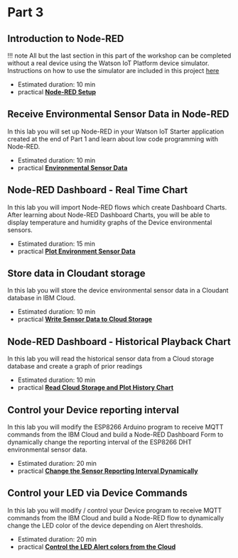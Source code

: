 # Part 3

## Introduction to Node-RED

!!! note
    All but the last section in this part of the workshop can be completed without a real device using the Watson IoT Platform device simulator.  Instructions on how to use the simulator are included in this project [here](../Simulator/README.md)

- Estimated duration: 10 min
- practical [**Node-RED Setup**](NODERED.md)

## Receive Environmental Sensor Data in Node-RED

In this lab you will set up Node-RED in your Watson IoT Starter application created at the end of Part 1 and learn about low code programming with Node-RED.

- Estimated duration: 10 min
- practical [**Environmental Sensor Data**](DHTDATA.md)

## Node-RED Dashboard - Real Time Chart

In this lab you will import Node-RED flows which create Dashboard Charts. After learning about Node-RED Dashboard Charts, you will be able to display temperature and humidity graphs of the Device environmental sensors.

- Estimated duration: 15 min
- practical [**Plot Environment Sensor Data**](DASHBOARD.md)

## Store data in Cloudant storage

In this lab you will store the device environmental sensor data in a Cloudant database in IBM Cloud.

- Estimated duration: 10 min
- practical [**Write Sensor Data to Cloud Storage**](CLOUDANT.md)

## Node-RED Dashboard - Historical Playback Chart

In this lab you will read the historical sensor data from a Cloud storage database and create a graph of prior readings

- Estimated duration: 10 min
- practical [**Read Cloud Storage and Plot History Chart**](HISTORY.md)

## Control your Device reporting interval

In this lab you will modify the ESP8266 Arduino program to receive MQTT commands from the IBM Cloud and build a Node-RED Dashboard Form to dynamically change the reporting interval of the ESP8266 DHT environmental sensor data.

- Estimated duration: 20 min
- practical [**Change the Sensor Reporting Interval Dynamically**](INTERVAL.md)

## Control your LED via Device Commands

In this lab you will modify / control your Device program to receive MQTT commands from the IBM Cloud and build a Node-RED flow to dynamically change the LED color of the device depending on Alert thresholds.

- Estimated duration: 20 min
- practical [**Control the LED Alert colors from the Cloud**](LED.md)
